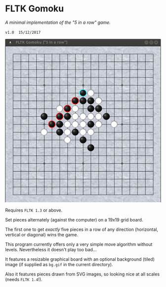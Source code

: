 # FLTK Gomoku

*A minimal implementation of the "5 in a row" game.*

`v1.0  15/12/2017`

![Screenshot of FLTK Gomoku](fltk-gomoku.png "Screenshot of FLTK Gomoku")

Requires `FLTK 1.3` or above.

Set pieces alternately (against the computer) on a
19x19 grid board.

The first one to get *exactly* five pieces in a row
of any direction (horizontal, vertical or diagonal)
wins the game.

This program currently offers only a very simple move
algorithm without levels. Nevertheless it doesn't
play too bad...

It features a resizable graphical board with an optional
background (tiled) image (if supplied as `bg.gif` in the
current directory).

Also it features pieces drawn from SVG images, so looking
nice at all scales (needs `FLTK 1.4`!).
